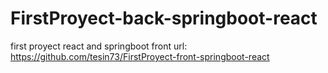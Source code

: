 # FirstProyect-back-springboot-react
first proyect react and springboot 
front url: https://github.com/tesin73/FirstProyect-front-springboot-react
